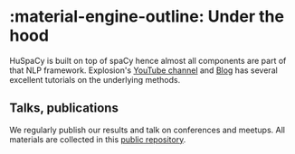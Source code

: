 # :material-engine-outline: Under the hood

HuSpaCy is built on top of spaCy hence almost all components are part of that NLP framework. Explosion's [YouTube channel](https://www.youtube.com/c/ExplosionAI) and [Blog](https://explosion.ai/blog) has several excellent tutorials on the underlying methods.

## Talks, publications

We regularly publish our results and talk on conferences and meetups. All materials are collected in this [public repository](https://github.com/huspacy/articles).